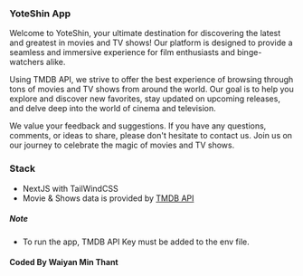 ### YoteShin App
Welcome to YoteShin, your ultimate destination for discovering the latest and greatest in movies and TV shows! Our platform is designed to provide a seamless and immersive experience for film enthusiasts and binge-watchers alike.

Using TMDB API, we strive to offer the best experience of browsing through tons of movies and TV shows from around the world. Our goal is to help you explore and discover new favorites, stay updated on upcoming releases, and delve deep into the world of cinema and television.

We value your feedback and suggestions. If you have any questions, comments, or ideas to share, please don't hesitate to contact us. Join us on our journey to celebrate the magic of movies and TV shows.

### Stack

- NextJS with TailWindCSS
- Movie & Shows data is provided by [TMDB API](https://developer.themoviedb.org/docs/getting-started)

##### Note
- To run the app, TMDB API Key must be added to the env file.

#### Coded By Waiyan Min Thant